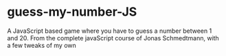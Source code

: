 # guess-my-number-JS
A JavaScript based game where you have to guess a number between 1 and 20. From the complete javaScript course of Jonas Schmedtmann, with a few tweaks of my own
